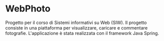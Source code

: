 # WebPhoto

Progetto per il corso di Sistemi informativi su Web (SIW).
Il progetto consiste in una piattaforma per visualizzare, caricare e commentare fotografie.
L'applicazione è stata realizzata con il framework Java Spring. 

